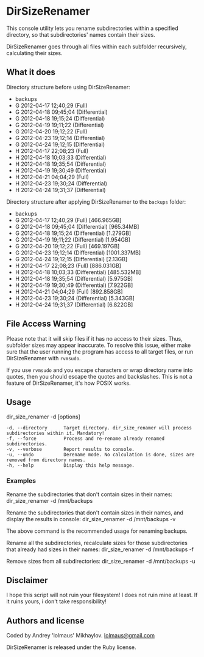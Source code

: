 DirSizeRenamer
==============

This console utility lets you rename subdirectories within a specified directory, so that subdirectories' names contain their sizes.

DirSizeRenamer goes through all files within each subfolder recursively, calculating their sizes.

What it does
------------

Directory structure before using DirSizeRenamer:

*   backups
  *   G 2012-04-17 12;40;29 (Full)
  *   G 2012-04-18 09;45;04 (Differential)
  *   G 2012-04-18 19;15;24 (Differential)
  *   G 2012-04-19 19;11;22 (Differential)
  *   G 2012-04-20 19;12;22 (Full)
  *   G 2012-04-23 19;12;14 (Differential)
  *   G 2012-04-24 19;12;15 (Differential)
  *   H 2012-04-17 22;08;23 (Full)
  *   H 2012-04-18 10;03;33 (Differential)
  *   H 2012-04-18 19;35;54 (Differential)
  *   H 2012-04-19 19;30;49 (Differential)
  *   H 2012-04-21 04;04;29 (Full)
  *   H 2012-04-23 19;30;24 (Differential)
  *   H 2012-04-24 19;31;37 (Differential)

Directory structure after applying DirSizeRenamer to the `backups` folder:

*   backups
  *   G 2012-04-17 12;40;29 (Full) [466.965GB]
  *   G 2012-04-18 09;45;04 (Differential) [965.34MB]
  *   G 2012-04-18 19;15;24 (Differential) [1.279GB]
  *   G 2012-04-19 19;11;22 (Differential) [1.954GB]
  *   G 2012-04-20 19;12;22 (Full) [469.197GB]
  *   G 2012-04-23 19;12;14 (Differential) [1001.337MB]
  *   G 2012-04-24 19;12;15 (Differential) [2.13GB]
  *   H 2012-04-17 22;08;23 (Full) [886.031GB]
  *   H 2012-04-18 10;03;33 (Differential) [485.532MB]
  *   H 2012-04-18 19;35;54 (Differential) [5.975GB]
  *   H 2012-04-19 19;30;49 (Differential) [7.922GB]
  *   H 2012-04-21 04;04;29 (Full) [892.858GB]
  *   H 2012-04-23 19;30;24 (Differential) [5.343GB]
  *   H 2012-04-24 19;31;37 (Differential) [6.822GB]

File Access Warning
-------------------

Please note that it will skip files if it has no access to their sizes. Thus, subfolder sizes may appear inaccurate. To resolve this issue, either make sure that the user running the program has access to all target files, or run DirSizeRenamer with `rvmsudo`.

If you use `rvmsudo` and you escape characters or wrap directory name into quotes, then you should escape the quotes and backslashes. This is not a feature of DirSizeRenamer, it's how POSIX works.

Usage
-----

dir_size_renamer -d <directory> [options]

    -d, --directory      Target directory. dir_size_renamer will process subdirectories within it. Mandatory!
    -f, --force          Process and re-rename already renamed subdirectories.
    -v, --verbose        Report results to console.
    -u, --undo           Derename mode. No calculation is done, sizes are removed from directory names.
    -h, --help           Display this help message.

### Examples

Rename the subdirectories that don't contain sizes in their names:
  dir_size_renamer -d /mnt/backups

Rename the subdirectories that don't contain sizes in their names, and display the results in console:
  dir_size_renamer -d /mnt/backups -v

The above command is the recommended usage for renaming backups.

Rename all the subdirectories, recalculate sizes for those subdirectories that already had sizes in their names:
  dir_size_renamer -d /mnt/backups -f

Remove sizes from all subdirectories:
  dir_size_renamer -d /mnt/backups -u

Disclaimer
----------

I hope this script will not ruin your filesystem! I does not ruin mine at least. If it ruins yours, i don't take responsibility!

Authors and license
-------------------

Coded by Andrey 'lolmaus' Mikhaylov. lolmaus@gmail.com

DirSizeRenamer is released under the Ruby license.

